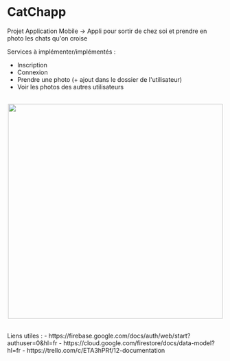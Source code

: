 # CatChapp
Projet Application Mobile
-> Appli pour sortir de chez soi et prendre en photo les chats qu'on croise

Services à implémenter/implémentés :
- Inscription
- Connexion
- Prendre une photo (+ ajout dans le dossier de l'utilisateur)
- Voir les photos des autres utilisateurs<br><br>

<p align="center">
<img height="500" src="https://user-images.githubusercontent.com/77757761/158161241-dd60b9dc-9d54-4ab7-9e2f-af21c9c78bbc.png">
</p>

<br>
Liens utiles :
- https://firebase.google.com/docs/auth/web/start?authuser=0&hl=fr
- https://cloud.google.com/firestore/docs/data-model?hl=fr
- https://trello.com/c/ETA3hPRf/12-documentation
